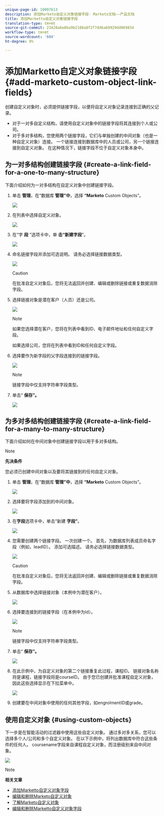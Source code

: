 ```yaml
---
unique-page-id: 10097613
description: 添加Marketo自定义对象链接字段- Marketo文档——产品文档
title: 添加Marketto自定义对象链接字段
translation-type: tm+mt
source-git-commit: 23428a6e0ba9b2108a8f2f7dd6a69929dd069834
workflow-type: tm+mt
source-wordcount: '604'
ht-degree: 0%

---
```



# 添加Marketto自定义对象链接字段 {#add-marketo-custom-object-link-fields}

创建自定义对象时，必须提供链接字段，以便将自定义对象记录连接到正确的父记录。

* 对于一对多自定义结构，请使用自定义对象中的链接字段将其连接到个人或公司。
* 对于多对多结构，您使用两个链接字段，它们与单独创建的中间对象（也是一种自定义对象）连接。 一个链接连接到数据库中的人员或公司，另一个链接连接到自定义对象。 在这种情况下，链接字段不位于自定义对象本身中。

## 为一对多结构创建链接字段 {#create-a-link-field-for-a-one-to-many-structure}

下面介绍如何为一对多结构在自定义对象中创建链接字段。

1. 单击 **管理**，在“数据库 **管理”中**，选择 **“Marketo** Custom Objects”。

   ![](assets/image2016-1-18-13-3a25-3a11.png)

1. 在列表中选择自定义对象。

   ![](assets/image2016-1-14-15-3a6-3a2.png)

1. 在“字 **段** ”选项卡中，单 **击“新建字段**”。

   ![](assets/image2015-9-17-14-3a9-3a19.png)

1. 命名链接字段并添加可选说明。 请务必选择链接数据类型。

   ![](assets/image2015-10-5-13-3a24-3a57.png)

   >[!CAUTION]
   >
   >在批准自定义对象后，您将无法返回并创建、编辑或删除链接或重复数据消除字段。

1. 选择链接对象是潜在客户（人员）还是公司。

   ![](assets/image2015-10-5-13-3a28-3a1.png)

   >[!NOTE]
   >
   >如果您选择潜在客户，您将在列表中看到ID、电子邮件地址和任何自定义字段。
   >
   >
   >如果选择公司，您将在列表中看到ID和任何自定义字段。

1. 选择要作为新字段的父字段连接到的链接字段。

   ![](assets/image2015-10-5-13-3a30-3a6.png)

   >[!NOTE]
   >
   >链接字段中仅支持字符串字段类型。

1. 单击“ **保存”。**

   ![](assets/image2015-10-5-13-3a34-3a0.png)

## 为多对多结构创建链接字段 {#create-a-link-field-for-a-many-to-many-structure}

下面介绍如何在中间对象中创建链接字段以用于多对多结构。

>[!NOTE]
>
>**先决条件**
>
>您必须已创建中间对象以及要将其链接到的任何自定义对象。

1. 单击 **管理**，在“数据库 **管理”中**，选择 **“Marketo** Custom Objects”。

   ![](assets/image2016-1-18-9-3a8-3a14.png)

1. 选择要将字段添加到的中间对象。

   ![](assets/image2016-1-18-9-3a10-3a29.png)

1. 在**字段**选项卡中，单击“新建 **字段”**。

   ![](assets/image2016-1-18-9-3a31-3a43.png)

1. 您需要创建两个链接字段。 一次创建一个。 首先，为数据库列表成员命名字段（例如，leadID）。 添加可选描述。 请务必选择链接数据类型。

   ![](assets/image2016-1-18-9-3a38-3a59.png)

   >[!CAUTION]
   >
   >在批准自定义对象后，您将无法返回并创建、编辑或删除链接或重复数据消除字段。

1. 从数据库中选择链接对象（本例中为潜在客户）。

   ![](assets/image2016-1-18-9-3a50-3a48.png)

1. 选择要连接到的链接字段（在本例中为Id）。

   ![](assets/image2016-1-18-9-3a53-3a54.png)

   >[!NOTE]
   >
   >链接字段中仅支持字符串字段类型。

1. 单击“ **保存”。**

   ![](assets/image2016-1-18-9-3a55-3a18.png)

1. 在此示例中，为自定义对象的第二个链接重复此过程，课程ID。 链接对象名称将是课程，链接字段将是courseID。 由于您已创建并批准课程自定义对象，因此这些选择显示在下拉菜单中。

   ![](assets/image2016-1-18-9-3a57-3a46.png)

1. 创建要在中间对象中使用的任何其他字段，如engrolmentID或grade。

## 使用自定义对象 {#using-custom-objects}

下一步是在智能活动的过滤器中使用这些自定义对象。 通过多对多关系，您可以选择多个人/公司和多个自定义对象。 在以下示例中，将列出数据库中符合这些条件的任何人。 coursename字段来自课程自定义对象，而注册级别来自中间对象。

![](assets/image2016-1-14-15-3a57-3a59.png)

>[!NOTE]
>
>**相关文章**
>
>* [添加Marketto自定义对象字段](add-marketo-custom-object-fields.md)
>* [编辑和删除Marketo自定义对象](edit-and-delete-a-marketo-custom-object.md)
>* [了解Marketo自定义对象](understanding-marketo-custom-objects.md)
>* [编辑和删除Marketto自定义对象字段](edit-and-delete-marketo-custom-object-fields.md)

>



